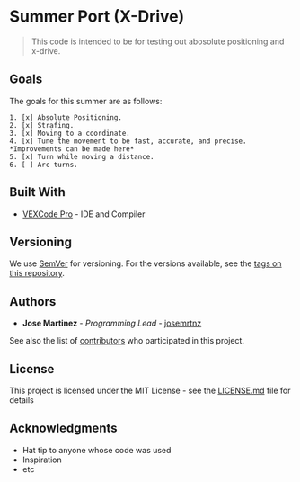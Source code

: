 # Summer Port (X-Drive)

>This code is intended to be for testing out abosolute positioning and x-drive.

## Goals

The goals for this summer are as follows:

```
1. [x] Absolute Positioning.
2. [x] Strafing.
3. [x] Moving to a coordinate.
4. [x] Tune the movement to be fast, accurate, and precise. *Improvements can be made here*
5. [x] Turn while moving a distance.
6. [ ] Arc turns.
```

## Built With

* [VEXCode Pro](https://link.vex.com/vexcode-v5text-windows) - IDE and Compiler

## Versioning

We use [SemVer](http://semver.org/) for versioning. For the versions available, see the [tags on this repository](https://github.com/your/project/tags). 

## Authors

* **Jose Martinez** - *Programming Lead* - [josemrtnz](https://github.com/josemrtnz)

See also the list of [contributors](https://github.com/your/project/contributors) who participated in this project.

## License

This project is licensed under the MIT License - see the [LICENSE.md](LICENSE.md) file for details

## Acknowledgments

* Hat tip to anyone whose code was used
* Inspiration
* etc
